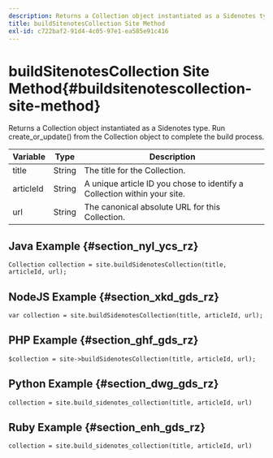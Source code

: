```yaml
---
description: Returns a Collection object instantiated as a Sidenotes type. Run create_or_update() from the Collection object to complete the build process.
title: buildSitenotesCollection Site Method
exl-id: c722baf2-91d4-4c05-97e1-ea585e91c416
---
```

# buildSitenotesCollection Site Method{#buildsitenotescollection-site-method}

Returns a Collection object instantiated as a Sidenotes type. Run create_or_update() from the Collection object to complete the build process.

|Variable|Type|Description|
|--- |--- |--- |
|title|String|The title for the Collection.|
|articleId|String|A unique article ID you chose to identify a Collection within your site.|
|url|String|The canonical absolute URL for this Collection.|

## Java Example {#section_nyl_ycs_rz}

```
Collection collection = site.buildSidenotesCollection(title, articleId, url); 

```

## NodeJS Example {#section_xkd_gds_rz}

```
var collection = site.buildSidenotesCollection(title, articleId, url); 

```

## PHP Example {#section_ghf_gds_rz}

```
$collection = site->buildSidenotesCollection(title, articleId, url); 

```

## Python Example {#section_dwg_gds_rz}

```
collection = site.build_sidenotes_collection(title, articleId, url) 

```

## Ruby Example {#section_enh_gds_rz}

```
collection = site.build_sidenotes_collection(title, articleId, url) 

```
